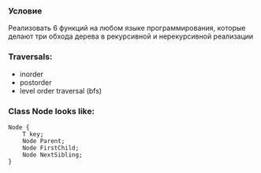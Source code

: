 ### Условие 

Реализовать 6 функций на любом языке программирования, которые делают три обхода дерева в рекурсивной и нерекурсивной реализации

### Traversals:

* inorder
* postorder
* level order traversal (bfs)

### Class __Node__ looks like:

```
Node {
    T key;
    Node Parent;
    Node FirstChild;
    Node NextSibling;
}
```
